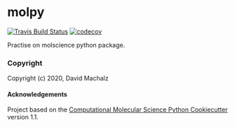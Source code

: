 molpy
==============================
[//]: # (Badges)
[![Travis Build Status](https://travis-ci.com/REPLACE_WITH_OWNER_ACCOUNT/molpy.svg?branch=master)](https://travis-ci.com/REPLACE_WITH_OWNER_ACCOUNT/molpy)
[![codecov](https://codecov.io/gh/REPLACE_WITH_OWNER_ACCOUNT/molpy/branch/master/graph/badge.svg)](https://codecov.io/gh/REPLACE_WITH_OWNER_ACCOUNT/molpy/branch/master)

Practise on molscience python package.

### Copyright

Copyright (c) 2020, David Machalz


#### Acknowledgements

Project based on the
[Computational Molecular Science Python Cookiecutter](https://github.com/molssi/cookiecutter-cms) version 1.1.
